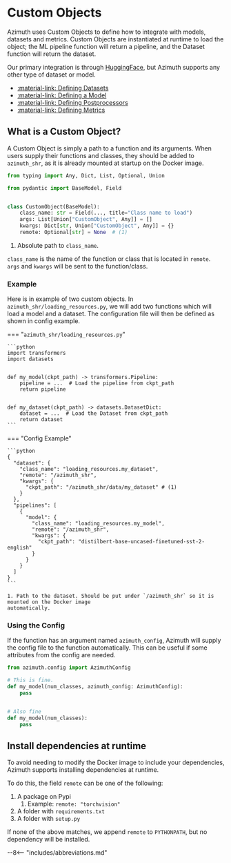 # Custom Objects

Azimuth uses Custom Objects to define how to integrate with models, datasets and metrics. Custom
Objects are instantiated at runtime to load the object; the ML pipeline function will return a
pipeline, and the Dataset function will return the dataset.

Our primary integration is through [HuggingFace](https://huggingface.co/), but Azimuth supports any
other type of dataset or model.

* [:material-link: Defining Datasets](dataset.md)
* [:material-link: Defining a Model](model.md)
* [:material-link: Defining Postprocessors](postprocessors.md)
* [:material-link: Defining Metrics](metric.md)

## What is a Custom Object?

A Custom Object is simply a path to a function and its arguments. When users supply their functions
and classes, they should be added to `azimuth_shr`, as it is already mounted at startup on the
Docker image.

```python
from typing import Any, Dict, List, Optional, Union

from pydantic import BaseModel, Field


class CustomObject(BaseModel):
    class_name: str = Field(..., title="Class name to load")
    args: List[Union["CustomObject", Any]] = []
    kwargs: Dict[str, Union["CustomObject", Any]] = {}
    remote: Optional[str] = None  # (1)
```

1. Absolute path to `class_name`.

`class_name` is the name of the function or class that is located in `remote`. `args` and `kwargs`
will be sent to the function/class.

### Example

Here is in example of two custom objects. In `azimuth_shr/loading_resources.py`, we will add two
functions which will load a model and a dataset. The configuration file will then be defined as
shown in config example.

=== "`azimuth_shr/loading_resources.py`"

    ```python
    import transformers
    import datasets


    def my_model(ckpt_path) -> transformers.Pipeline:
        pipeline = ...  # Load the pipeline from ckpt_path
        return pipeline


    def my_dataset(ckpt_path) -> datasets.DatasetDict:
        dataset = ...  # Load the Dataset from ckpt_path
        return dataset
    ```

=== "Config Example"

    ```python
    {
      "dataset": {
        "class_name": "loading_resources.my_dataset",
        "remote": "/azimuth_shr",
        "kwargs": {
          "ckpt_path": "/azimuth_shr/data/my_dataset" # (1)
        }
      },
      "pipelines": [
        {
          "model": {
            "class_name": "loading_resources.my_model",
            "remote": "/azimuth_shr",
            "kwargs": {
              "ckpt_path": "distilbert-base-uncased-finetuned-sst-2-english"
            }
          }
        }
      ]
    }
    ```

    1. Path to the dataset. Should be put under `/azimuth_shr` so it is mounted on the Docker image
    automatically.

### Using the Config

If the function has an argument named `azimuth_config`, Azimuth will supply the config file to the
function automatically. This can be useful if some attributes from the config are needed.

```python
from azimuth.config import AzimuthConfig

# This is fine.
def my_model(num_classes, azimuth_config: AzimuthConfig):
    pass


# Also fine
def my_model(num_classes):
    pass
```

## Install dependencies at runtime

To avoid needing to modify the Docker image to include your dependencies, Azimuth supports installing dependencies at runtime.

To do this, the field `remote` can be one of the following:

1. A package on Pypi
     1. Example: `remote: "torchvision"`
2. A folder with `requirements.txt`
3. A folder with `setup.py`

If none of the above matches, we append `remote` to `PYTHONPATH`, but no dependency will be installed.

--8<-- "includes/abbreviations.md"
